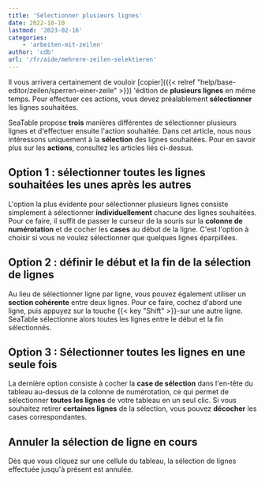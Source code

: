 ```yaml
---
title: 'Sélectionner plusieurs lignes'
date: 2022-10-10
lastmod: '2023-02-16'
categories:
    - 'arbeiten-mit-zeilen'
author: 'cdb'
url: '/fr/aide/mehrere-zeilen-selektieren'
---
```


Il vous arrivera certainement de vouloir [copier]({{< relref "help/base-editor/zeilen/sperren-einer-zeile" >}}) 'édition de **plusieurs lignes** en même temps. Pour effectuer ces actions, vous devez préalablement **sélectionner** les lignes souhaitées.

SeaTable propose **trois** manières différentes de sélectionner plusieurs lignes et d'effectuer ensuite l'action souhaitée. Dans cet article, nous nous intéressons uniquement à la **sélection** des lignes souhaitées. Pour en savoir plus sur les **actions**, consultez les articles liés ci-dessus.

## Option 1 : sélectionner toutes les lignes souhaitées les unes après les autres

L'option la plus évidente pour sélectionner plusieurs lignes consiste simplement à sélectionner **individuellement** chacune des lignes souhaitées. Pour ce faire, il suffit de passer le curseur de la souris sur la **colonne de numérotation** et de cocher les **cases** au début de la ligne. C'est l'option à choisir si vous ne voulez sélectionner que quelques lignes éparpillées.

## Option 2 : définir le début et la fin de la sélection de lignes

Au lieu de sélectionner ligne par ligne, vous pouvez également utiliser un **section cohérente** entre deux lignes. Pour ce faire, cochez d'abord une ligne, puis appuyez sur la touche {{< key "Shift" >}}\-sur une autre ligne. SeaTable sélectionne alors toutes les lignes entre le début et la fin sélectionnés.

## Option 3 : Sélectionner toutes les lignes en une seule fois

La dernière option consiste à cocher la **case de sélection** dans l'en-tête du tableau au-dessus de la colonne de numérotation, ce qui permet de sélectionner **toutes les lignes** de votre tableau en un seul clic. Si vous souhaitez retirer **certaines lignes** de la sélection, vous pouvez **décocher** les cases correspondantes.

## Annuler la sélection de ligne en cours

Dès que vous cliquez sur une cellule du tableau, la sélection de lignes effectuée jusqu'à présent est annulée.
